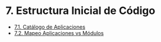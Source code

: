 # 7. Estructura Inicial de Código

- [7.1. Catálogo de Aplicaciones](./7.1/7.1.md)
- [7.2. Mapeo Aplicaciones vs Módulos](./7.2/7.2.md)
